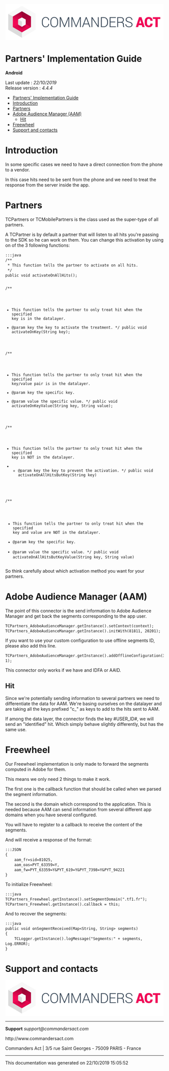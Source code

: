 
<html>
<body>
<p><img alt="alt tag" src="../res/ca_logo.png" /></p>
<h1 id="partners-implementation-guide">Partners' Implementation Guide</h1>
<p><strong>Android</strong></p>
<p>Last update : <em>22/10/2019</em><br />
Release version : <em>4.4.4</em></p>
<p><div id="end_first_page" /></p>

<div class="toc">
<ul>
<li><a href="#partners-implementation-guide">Partners' Implementation Guide</a></li>
<li><a href="#introduction">Introduction</a></li>
<li><a href="#partners">Partners</a></li>
<li><a href="#adobe-audience-manager-aam">Adobe Audience Manager (AAM)</a><ul>
<li><a href="#hit">Hit</a></li>
</ul>
</li>
<li><a href="#freewheel">Freewheel</a></li>
<li><a href="#support-and-contacts">Support and contacts</a></li>
</ul>
</div>
<h1 id="introduction">Introduction</h1>
<p>In some specific cases we need to have a direct connection from the phone to a vendor.</p>
<p>In this case hits need to be sent from the phone and we need to treat the response from the server inside the app.</p>
<h1 id="partners">Partners</h1>
<p>TCPartners or TCMobilePartners is the class used as the super-type of all partners.</p>
<p>A TCPartner is by default a partner that will listen to all hits you're passing to the SDK so he can work on them.
You can change this activation by using on of the 3 following functions:</p>
<pre><code>:::java
/**
 * This function tells the partner to activate on all hits.
 */
public void activateOnAllHits();

/**
 * This function tells the partner to only treat hit when the specified key is in the datalayer.
 * @param key the key to activate the treatment.
 */
public void activateOnKey(String key);

/**
 * This function tells the partner to only treat hit when the specified key/value pair is in the datalayer.
 * @param key the specific key.
 * @param value the specific value.
 */
public void activateOnKeyValue(String key, String value);

/**
 * This function tells the partner to only treat hit when the specified key is NOT in the datalayer.
 * * @param key the key to prevent the activation.
 */
public void activateOnAllHitsButKey(String key)

/**
 * This function tells the partner to only treat hit when the specified key and value are NOT in the datalayer.
 * @param key the specific key.
 * @param value the specific value.
 */
public void activateOnAllHitsButKeyValue(String key, String value)
</code></pre>
<p>So think carefully about which activation method you want for your partners.</p>
<h1 id="adobe-audience-manager-aam">Adobe Audience Manager (AAM)</h1>
<p>The point of this connector is the send information to Adobe Audience Manager and get back the segments corresponding to the app user.</p>
<pre><code>TCPartners_AdobeAudienceManager.getInstance().setContext(context);
TCPartners_AdobeAudienceManager.getInstance().initWith(81811, 20201);
</code></pre>
<p>If you want to use your custom configuration to use offline segments ID, please also add this line.</p>
<pre><code>TCPartners_AdobeAudienceManager.getInstance().addOfflineConfiguration(3311, 1);
</code></pre>
<p>This connector only works if we have and IDFA or AAID.</p>
<h2 id="hit">Hit</h2>
<p>Since we're potentially sending information to several partners we need to differentiate the data for AAM.
We're basing ourselves on the datalayer and are taking all the keys prefixed "c_" as keys to add to the hits sent to AAM.</p>
<p>If among the data layer, the connector finds the key #USER_ID#, we will send an "identified" hit. Which simply behave slightly differently, but has the same use.</p>
<h1 id="freewheel">Freewheel</h1>
<p>Our Freewheel implementation is only made to forward the segments computed in Adobe for them.</p>
<p>This means we only need 2 things to make it work.</p>
<p>The first one is the callback function that should be called when we parsed the segment information.</p>
<p>The second is the domain which correspond to the application. This is needed because AAM can send information from several different app domains when you have several configured.</p>
<p>You will have to register to a callback to receive the content of the segments.</p>
<p>And will receive a response of the format:</p>
<pre><code>:::JSON
{
    aam_fr=sid=81025,
    aam_oas=PYT_63359=Y,
    aam_fw=PYT_63359=Y&amp;PYT_619=Y&amp;PYT_7398=Y&amp;PYT_94221
}
</code></pre>
<p>To initialize Freewheel:</p>
<pre><code>:::java
TCPartners_Freewheel.getInstance().setSegmentDomain(".tf1.fr");
TCPartners_Freewheel.getInstance().callback = this;
</code></pre>
<p>And to recover the segments:</p>
<pre><code>:::java
public void onSegmentReceived(Map&lt;String, String&gt; segments)
{
    TCLogger.getInstance().logMessage("Segments:" + segments, Log.ERROR);
}
</code></pre>
<h1 id="support-and-contacts">Support and contacts</h1>
<p><img alt="alt tag" src="../res/ca_logo.png" /></p>
<hr />
<p><strong>Support</strong>
<em>support@commandersact.com</em></p>
<p>http://www.commandersact.com</p>
<p>Commanders Act | 3/5 rue Saint Georges - 75009 PARIS - France</p>
<hr />
<p>This documentation was generated on 22/10/2019 15:05:52</p>
</body>
</html>